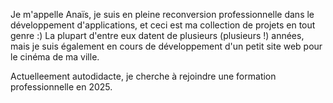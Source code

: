 Je m'appelle Anaïs, je suis en pleine reconversion professionnelle dans le développement d'applications, et ceci est ma collection de projets en tout genre :)
La plupart d'entre eux datent de plusieurs (plusieurs !) années, mais je suis également en cours de développement d'un petit site web pour le cinéma de ma ville.

Actuelleement autodidacte, je cherche à rejoindre une formation professionnelle en 2025.

<!---
siana-blue/siana-blue is a ✨ special ✨ repository because its `README.md` (this file) appears on your GitHub profile.
You can click the Preview link to take a look at your changes.
--->
